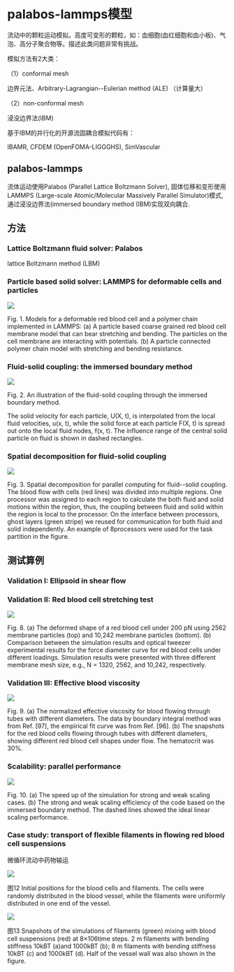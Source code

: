 # palabos-lammps模型
流动中的颗粒运动模拟。高度可变形的颗粒，如：血细胞(血红细胞和血小板)、气泡、高分子聚合物等。描述此类问题非常有挑战。

模拟方法有2大类：

（1）conformal mesh

边界元法、Arbitrary-Lagrangian--Eulerian method (ALE) （计算量大）

（2）non-conformal mesh

浸没边界法(IBM)

基于IBM的并行化的开源流固耦合模拟代码有：

IBAMR, CFDEM (OpenFOMA-LIGGGHS), SimVascular

## palabos-lammps
流体运动使用Palabos (Parallel Lattice Boltzmann Solver),
固体位移和变形使用LAMMPS (Large-scale Atomic/Molecular Massively
Parallel Simulator)模式, 通过浸没边界法(immersed boundary method
(IBM)实现双向耦合.

## 方法
### Lattice Boltzmann fluid solver: Palabos

lattice Boltzmann method (LBM)
### Particle based solid solver: LAMMPS for deformable cells and particles 

![](./media/media/image1.emf)

Fig. 1. Models for a deformable red blood cell and a polymer chain
implemented in LAMMPS: (a) A particle based coarse grained red blood
cell membrane model that can bear stretching and bending. The particles
on the cell membrane are interacting with potentials. (b) A particle
connected polymer chain model with stretching and bending resistance.

### Fluid-solid coupling: the immersed boundary method
![](./media/media/image2.emf)

Fig. 2. An illustration of the fluid-solid coupling through the immersed
boundary method.

The solid velocity for each particle, U(X, t), is interpolated from the
local fluid velocities, u(x, t), while the solid force at each particle
F(X, t) is spread out onto the local fluid nodes, f(x, t). The influence
range of the central solid particle on fluid is shown in dashed
rectangles.

### Spatial decomposition for fluid-solid coupling
![](./media/media/image3.emf)

Fig. 3. Spatial decomposition for parallel computing for fluid--solid
coupling. The blood flow with cells (red lines) was divided into
multiple regions. One processor was assigned to each region to calculate
the both fluid and solid motions within the region, thus, the coupling
between fluid and solid within the region is local to the processor. On
the interface between processors, ghost layers (green stripe) we reused
for communication for both fluid and solid independently. An example of
8processors were used for the task partition in the figure.

## 测试算例
### Validation I: Ellipsoid in shear flow

### Validation II: Red blood cell stretching test
![](./media/media/image4.png)

Fig. 8. (a) The deformed shape of a red blood cell under 200 pN using
2562 membrane particles (top) and 10,242 membrane particles (bottom).
(b) Comparison between the simulation results and optical tweezer
experimental results for the force diameter curve for red blood cells
under different loadings. Simulation results were presented with three
different membrane mesh size, e.g., N = 1320, 2562, and 10,242,
respectively.

### Validation III: Effective blood viscosity
![](./media/media/image5.png)

Fig. 9. (a) The normalized effective viscosity for blood flowing through
tubes with different diameters. The data by boundary integral method was
from Ref. \[97\], the empirical fit curve was from Ref. \[96\]. (b) The
snapshots for the red blood cells flowing through tubes with different
diameters, showing different red blood cell shapes under flow. The
hematocrit was 30%.

### Scalability: parallel performance
![](./media/media/image6.png)

Fig. 10. (a) The speed up of the simulation for strong and weak scaling
cases. (b) The strong and weak scaling efficiency of the code based on
the immersed boundary method. The dashed lines showed the ideal linear
scaling performance.

### Case study: transport of flexible filaments in flowing red blood cell suspensions 

微循环流动中药物输运

![](./media/media/image7.png)

图12 Initial positions for the blood cells and filaments. The cells were
randomly distributed in the blood vessel, while the filaments were
uniformly distributed in one end of the vessel.

![](./media/media/image8.png)

图13 Snapshots of the simulations of filaments (green) mixing with blood
cell suspensions (red) at 8×106time steps. 2 m filaments with bending
stiffness 10kBT (a)and 1000kBT (b); 8 m filaments with bending stiffness
10kBT (c) and 1000kBT (d). Half of the vessel wall was also shown in the
figure.
